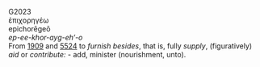 G2023  
ἐπιχορηγέω  
epichorēgeō  
*ep-ee-khor-ayg-eh‘-o*  
From [1909](g1909) and [5524](g5524) to *furnish* *besides*, that is,
fully *supply*, (figuratively) *aid* or *contribute:* - add, minister
(nourishment, unto).  
